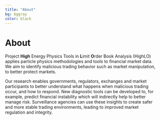 ```yaml
---
title: "About"
bg: bggray
color: black
---
```


# About

Project **High** Energy Physics Tools in **L**imit **O**rder Book Analysis (HighLO) applies particle physics methodologies and tools to financial market data. We aim to identify malicious trading behavior such as market manipulation, to better protect markets. 

Our research enables governments, regulators, exchanges and market participants to better understand what happens when malicious trading occur, and how to respond. New diagnostic tools can be developed to, for example, predict financial instability which will indirectly help to better manage risk. Surveillance agencies can use these insights to create safer and more stable trading environments, leading to improved market regulation and integrity.
